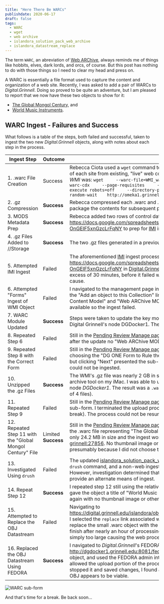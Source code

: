 ```yaml
---
title: "Here There Be WARCs"
publishdate: 2020-06-17
draft: false
tags:
  - WARC
  - wget
  - web archive
  - islandora_solution_pack_web_archive
  - islandora_datastream_replace
---
```


The term `WARC`, an abreviation of [Web ARChive](https://en.wikipedia.org/wiki/Web_ARChive), always reminds me of things like hobbits, elves, dark lords, and orcs, of course.  But this post has nothing to do with those things so I need to clear my head and press on.

A WARC is essentially a file format used to capture the content and organization of a web site. Recently, I was asked to add a pair of WARCs to _Digital.Grinnell_. Doing so proved to be quite an adventure, but I am pleased to report that we now have these two objects to show for it:

  - [The Global Mongol Century](https://digital.grinnell.edu/islandora/object/grinnell:27856), and
  - [World Music Instruments](https://digital.grinnell.edu/islandora/object/grinnell:27858).

## WARC Ingest - Failures and Success

What follows is a table of the steps, both failed and successful, taken to ingest the two new _Digital.Grinnell_ objects, along with notes about each step in the process.

| Ingest Step | Outcome | Notes |
| ---         | ---     | ---   |
| 1. .warc File Creation | Success | Rebecca Ciota used a `wget` command to create a .warc archive file and a .cdx "index" of each site from existing, "live" web content.  The command used in the case of _WMI_ was: `wget     --warc-file=WMI_warc.warc   --recursive  --level=5     --warc-cdx     --page-requisites     --html-extension     --convert-links     --execute robots=off     --directory-prefix=. -x /solr-search  --wait=10 --random-wait    http://omeka1.grinnell.edu/x/WorldMusicInstruments`  |  
| 2. .gz Compression | **Success** | Rebecca compressed each .warc and .cdx file pair into a compressed .gz archive to package the contents for subsequent processing. |
| 3. MODS Metadata Prep | **Success** | Rebecca added two rows of control data and MODS metadata to Google Sheet https://docs.google.com/spreadsheets/d/1X3rs7UhIdS6SumTwFUvRR0F6-OnGEIF5xnGzcLrFqNY to prep for [IMI](https://github.com/mnylc/islandora_multi_importer) ingest. |
| 4. .gz Files Added to //Storage | **Success** | The two .gz files generated in a previous step were copied to [//Storage](smb://storage.grinnell.edu/MEDIADB/DGIngest/WARC) for ingest. |
| 5. Attempted IMI Ingest | Failed | The aforementioned [IMI](https://github.com/mnylc/islandora_multi_importer) ingest process was invoked with Google Sheet https://docs.google.com/spreadsheets/d/1X3rs7UhIdS6SumTwFUvRR0F6-OnGEIF5xnGzcLrFqNY in [Digital.Grinnell](https://digital.grinnell.edu/multi_importer).  The process ran for a very long time, in excess of 30 minutes, before it failed with no error messages or indication of root cause. |
| 6. Attempted "Forms" Ingest of WMI Object | Failed | I navigated to the management page in our [Pending Review](https://digital.grinnell.edu/islandora/object/pending-review/manage) collection and engaged the "Add an object to this Collection" link. I selected the "Islandora Web ARChive Content Model" and "Web ARChive MODS Form" for ingest.  The form was not available so the ingest failed. |
| 7. WARC Module Updated | **Success** | Steps were taken to update the key module, [islandora_solution_pack_web_archive](https://github.com/Islandora/islandora_solution_pack_web_archive) on Digital Grinnell's node DGDocker1. The update ran without error. |
| 8. Repeated Step 6 | Failed | Still in the [Pending Review Manage page](https://digital.grinnell.edu/islandora/object/pending-review/manage) I repeated the previous step (6) but even after the update no "Web ARChive MODS Form" was available. |
| 9. Repeated Step 8 with the Correct Form | Failed | Still in the [Pending Review Manage page](https://digital.grinnell.edu/islandora/object/pending-review/manage) I repeated the previous steps (6 and 8) choosing the "DG ONE Form to Rule them All". The form opened and accepted input, but clicking "Next" presented the sub-form shown below, indicating that a .gz file could not be ingested. |
| 10. Unzipped the .gz Files | **Success** | The WMI's .gz file was nearly 2 GB in size, so I was unable to unzip it using the archive tool on my iMac.  I was able to use `gunzip` to process the files on CentOS node _DGDocker1_. The result was a `.warc` file and `.cdx` file pair for each object (a total of 4 files). |
| 11. Repeated Step 9 | Failed | Still in the [Pending Review Manage page](https://digital.grinnell.edu/islandora/object/pending-review/manage) I repeated the previous step (9) and the sub-form. I terminated the upload process after about 2 hours (included my lunch break). The process could not be resumed from that point. |
| 12. Repeated Step 11 with the "Global Mongol Century" File | Limited **Success** | Still in the [Pending Review Manage page](https://digital.grinnell.edu/islandora/object/pending-review/manage) I repeated the previous step (11) but with the .warc file representing "The Global Mongol Century" archive.  This .warc file was only 24.2 MB in size and the ingest worked (taking less than 5 minutes) producing [grinnell:27856](https://digital.grinnell.edu/islandora/object/grinnell:27856). No thumbnail image or other image derivatives were created, presumably because I did not choose the `Upload a screenshot?` option. |
| 13. Investigated Using `drush` | Failed | The updated [islandora_solution_pack_web_archive](https://github.com/Islandora/islandora_solution_pack_web_archive) module includes at least one `drush` command, and a non-web ingest of such large files would be preferred. However, investigation determined that the provided `drush` command does not provide an alternate means of ingest. |
| 14. Repeat Step 12 | **Success** | I repeated step 12 still using the relatively small "Global Mongol Century" .warc, but gave the object a title of "World Music Instruments". [grinnell:27858](https://digital.grinnell.edu/islandora/object/grinnell:27858) was created, again with no thumbnail image or other image derivatives. |
| 15. Attempted to Replace the OBJ Datastream | Failed | Navigating to https://digital.grinnell.edu/islandora/object/grinnell%3A27858/manage/datastreams, I selected the `replace` link associated with the OBJ datastream in an attempt to replace the small .warc object with the proper WMI .warc.  This process failed to finish after nearly an hour of processing, presumably because the WMI .warc is simply too large causing the web process to time-out before completion. |
| 16. Replaced the OBJ Datastream Using FEDORA | **Success** | I navigated to _Digital.Grinnell_'s FEDORA admin page at http://dgdocker1.grinnell.edu:8081/fedora/admin/, opened the grinnell:27858 object, and used the FEDORA admin interface there to replace its OBJ datastream. I allowed the upload portion of the process to "spin" for more than an hour, but when I stopped it and saved changes, I found a new OBJ that is 1.97 GB in size. That new OBJ appears to be viable. |

![WARC sub-form](/images/post-082/WARC-sub-form.png "WARC Sub-Form")

And that's time for a break.  Be back soon...
